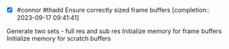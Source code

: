 - [x] #connor #thadd Ensure correctly sized frame buffers [completion:: 2023-09-17 09:41:41]

Generate two sets - full res and sub res
Initialize memory for frame buffers
Initialize memory for scratch buffers
